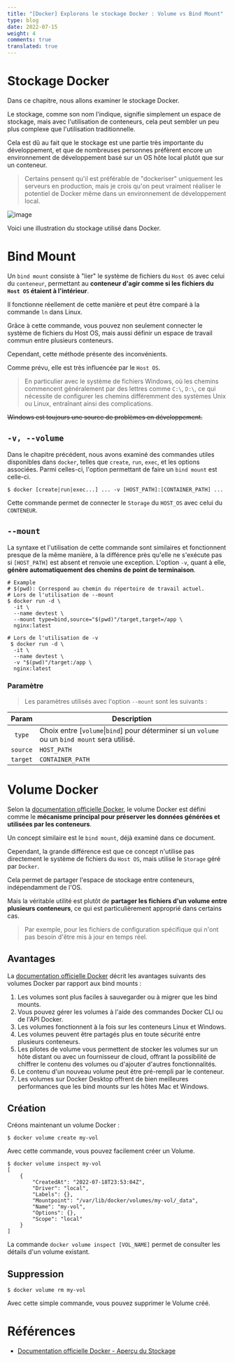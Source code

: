 ```yaml
---
title: "[Docker] Explorons le stockage Docker : Volume vs Bind Mount"
type: blog
date: 2022-07-15
weight: 4
comments: true
translated: true
---
```

# Stockage Docker
Dans ce chapitre, nous allons examiner le stockage Docker.

Le stockage, comme son nom l'indique, signifie simplement un espace de stockage, mais avec l'utilisation de conteneurs, cela peut sembler un peu plus complexe que l'utilisation traditionnelle.

Cela est dû au fait que le stockage est une partie très importante du développement, et que de nombreuses personnes préfèrent encore un environnement de développement basé sur un OS hôte local plutôt que sur un conteneur.
> Certains pensent qu'il est préférable de "dockeriser" uniquement les serveurs en production, mais je crois qu'on peut vraiment réaliser le potentiel de Docker même dans un environnement de développement local.

![image](https://user-images.githubusercontent.com/59782504/179159615-2387ae9e-5beb-40c2-8b9d-f2bfed8d9a12.png)

Voici une illustration du stockage utilisé dans Docker.

# Bind Mount
Un `bind mount` consiste à "lier" le système de fichiers du `Host OS` avec celui du `conteneur`, permettant au **conteneur d'agir comme si les fichiers du `Host OS` étaient à l'intérieur**.

Il fonctionne réellement de cette manière et peut être comparé à la commande `ln` dans Linux.

Grâce à cette commande, vous pouvez non seulement connecter le système de fichiers du Host OS, mais aussi définir un espace de travail commun entre plusieurs conteneurs.

Cependant, cette méthode présente des inconvénients.

Comme prévu, elle est très influencée par le `Host OS`.
> En particulier avec le système de fichiers Windows, où les chemins commencent généralement par des lettres comme `C:\`, `D:\`, ce qui nécessite de configurer les chemins différemment des systèmes Unix ou Linux, entraînant ainsi des complications.

~~Windows est toujours une source de problèmes en développement.~~

## `-v, --volume`
Dans le chapitre précédent, nous avons examiné des commandes utiles disponibles dans `docker`, telles que `create`, `run`, `exec`, et les options associées. Parmi celles-ci, l'option permettant de faire un `bind mount` est celle-ci.

```shell
$ docker [create|run|exec...] ... -v [HOST_PATH]:[CONTAINER_PATH] ...
```
Cette commande permet de connecter le `Storage` du `HOST_OS` avec celui du `CONTENEUR`.

## `--mount`
La syntaxe et l'utilisation de cette commande sont similaires et fonctionnent presque de la même manière, à la différence près qu'elle ne s'exécute pas si `[HOST_PATH]` est absent et renvoie une exception.
L'option `-v`, quant à elle, **génère automatiquement des chemins de point de terminaison**.
```shell
# Example
# $(pwd): Correspond au chemin du répertoire de travail actuel.
# Lors de l'utilisation de --mount
$ docker run -d \
  -it \
  --name devtest \
  --mount type=bind,source="$(pwd)"/target,target=/app \
  nginx:latest
  
# Lors de l'utilisation de -v
 $ docker run -d \
  -it \
  --name devtest \
  -v "$(pwd)"/target:/app \
  nginx:latest
```
### Paramètre
> Les paramètres utilisés avec l'option `--mount` sont les suivants :

|Param|Description|
|:-------:|--------------------------------------|
|`type`|Choix entre [`volume`\|`bind`] pour déterminer si un `volume` ou un `bind mount` sera utilisé.|
|`source`|`HOST_PATH`|
|`target`|`CONTAINER_PATH`|

# Volume Docker
Selon la [documentation officielle Docker](https://docs.docker.com/storage/volumes/), le volume Docker est défini comme le **mécanisme principal pour préserver les données générées et utilisées par les conteneurs**.

Un concept similaire est le `bind mount`, déjà examiné dans ce document.

Cependant, la grande différence est que ce concept n'utilise pas directement le système de fichiers du `Host OS`, mais utilise le `Storage` géré par `Docker`.

Cela permet de partager l'espace de stockage entre conteneurs, indépendamment de l'OS.

Mais la véritable utilité est plutôt de **partager les fichiers d'un volume entre plusieurs conteneurs**, ce qui est particulièrement approprié dans certains cas.
> Par exemple, pour les fichiers de configuration spécifique qui n'ont pas besoin d'être mis à jour en temps réel.

## Avantages
La [documentation officielle Docker](https://docs.docker.com/storage/volumes/) décrit les avantages suivants des volumes Docker par rapport aux bind mounts :

1. Les volumes sont plus faciles à sauvegarder ou à migrer que les bind mounts.
2. Vous pouvez gérer les volumes à l'aide des commandes Docker CLI ou de l'API Docker.
3. Les volumes fonctionnent à la fois sur les conteneurs Linux et Windows.
4. Les volumes peuvent être partagés plus en toute sécurité entre plusieurs conteneurs.
5. Les pilotes de volume vous permettent de stocker les volumes sur un hôte distant ou avec un fournisseur de cloud, offrant la possibilité de chiffrer le contenu des volumes ou d'ajouter d'autres fonctionnalités.
6. Le contenu d'un nouveau volume peut être pré-rempli par le conteneur.
7. Les volumes sur Docker Desktop offrent de bien meilleures performances que les bind mounts sur les hôtes Mac et Windows.

## Création

Créons maintenant un volume Docker :
```shell
$ docker volume create my-vol
```
Avec cette commande, vous pouvez facilement créer un Volume.
```shell
$ docker volume inspect my-vol
[
    {
        "CreatedAt": "2022-07-18T23:53:04Z",
        "Driver": "local",
        "Labels": {},
        "Mountpoint": "/var/lib/docker/volumes/my-vol/_data",
        "Name": "my-vol",
        "Options": {},
        "Scope": "local"
    }
]
```
La commande `docker volume inspect [VOL_NAME]` permet de consulter les détails d'un volume existant.
## Suppression
```shell
$ docker volume rm my-vol
```
Avec cette simple commande, vous pouvez supprimer le Volume créé.
# Références
* [Documentation officielle Docker - Aperçu du Stockage](https://docs.docker.com/storage/)
